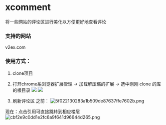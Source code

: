 # xcomment
将一些网站的评论区进行美化以方便更好地查看评论

### 支持的网站
v2ex.com

### 使用方式：
1. clone项目

2. 打开chrome系浏览器扩展管理 -> 加载解压缩的扩展 -> 选中刚刚 clone 的库的根目录
![](https://i.miji.bid/2024/01/25/9497cf9b308c104bd99e6b6e48d3eae1.png)
![](https://i.miji.bid/2024/01/25/5fd11fd84871a83271d1ce2884b59491.png)

3. 刷新评论区
之前：
![5f022130283a1b509de87637ffe7602b.png](https://i.miji.bid/2024/01/25/5f022130283a1b509de87637ffe7602b.png)

现在：点击引用可直接跳转到相应楼层
![cbf2e9c0dd1e2fc6a9f641d96644d265.png](https://i.miji.bid/2024/01/25/cbf2e9c0dd1e2fc6a9f641d96644d265.png)
